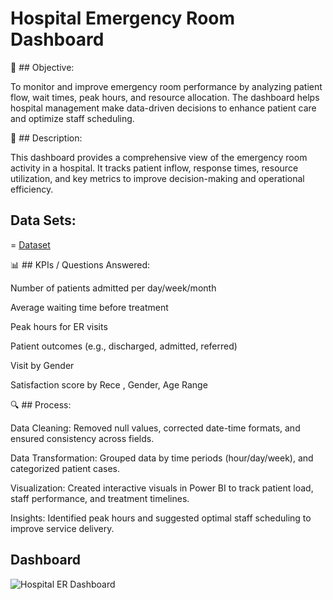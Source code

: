 # Hospital Emergency Room Dashboard
🎯 ## Objective:

To monitor and improve emergency room performance by analyzing patient flow, wait times, peak hours, and resource allocation. The dashboard helps hospital management make data-driven decisions to enhance patient care and optimize staff scheduling.

📄 ## Description:

This dashboard provides a comprehensive view of the emergency room activity in a hospital. It tracks patient inflow, response times, resource utilization, and key metrics to improve decision-making and operational efficiency.

## Data Sets:
= <a href= "https://github.com/Vicky-niazi/Data-Analysis/blob/main/Hospital-ER-Dashboard/Hospital%20ER%20(1).csv">Dataset</a>

📊 ## KPIs / Questions Answered:


Number of patients admitted per day/week/month

Average waiting time before treatment

Peak hours for ER visits

Patient outcomes (e.g., discharged, admitted, referred)

Visit by Gender

Satisfaction score by Rece , Gender, Age Range

🔍 ## Process:


Data Cleaning: Removed null values, corrected date-time formats, and ensured consistency across fields.

Data Transformation: Grouped data by time periods (hour/day/week), and categorized patient cases.

Visualization: Created interactive visuals in Power BI to track patient load, staff performance, and treatment timelines.

Insights: Identified peak hours and suggested optimal staff scheduling to improve service delivery.

## Dashboard

![Hospital ER Dashboard](https://github.com/user-attachments/assets/17fc9e02-745a-4aba-832e-77ac0ad17c89)

